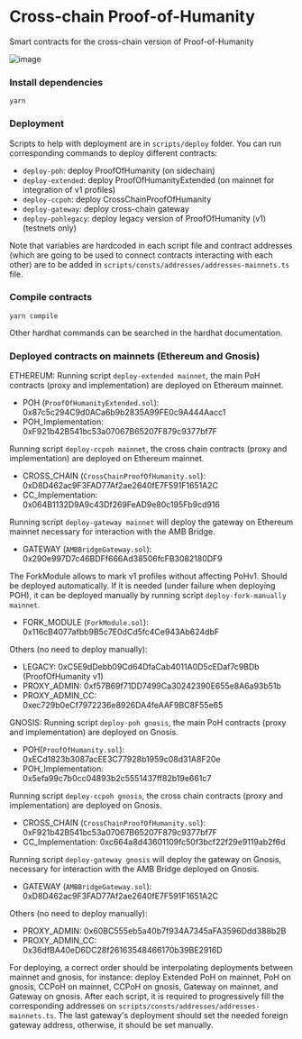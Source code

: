 # Cross-chain Proof-of-Humanity

Smart contracts for the cross-chain version of Proof-of-Humanity

![image](https://user-images.githubusercontent.com/47434163/161445069-c6207d96-0477-47bb-b374-36828a7c150f.png)

### Install dependencies
```shell
yarn
```

### Deployment
Scripts to help with deployment are in `scripts/deploy` folder. You can run corresponding commands to deploy different contracts:
- `deploy-poh`: deploy ProofOfHumanity (on sidechain)
- `deploy-extended`: deploy ProofOfHumanityExtended (on mainnet for integration of v1 profiles)
- `deploy-ccpoh`: deploy CrossChainProofOfHumanity
- `deploy-gateway`: deploy cross-chain gateway
- `deploy-pohlegacy`: deploy legacy version of ProofOfHumanity (v1) (testnets only)

Note that variables are hardcoded in each script file and contract addresses (which are going to be used to connect contracts interacting with each other) are to be added in `scripts/consts/addresses/addresses-mainnets.ts` file.

### Compile contracts
```shell
yarn compile
```

Other hardhat commands can be searched in the hardhat documentation.

### Deployed contracts on mainnets (Ethereum and Gnosis)
ETHEREUM:
Running script `deploy-extended mainnet`, the main PoH contracts (proxy and implementation) are deployed on Ethereum mainnet. 
- POH (`ProofOfHumanityExtended.sol`): 0x87c5c294C9d0ACa6b9b2835A99FE0c9A444Aacc1
- POH_Implementation: 0xF921b42B541bc53a07067B65207F879c9377bf7F

Running script `deploy-ccpoh mainnet`, the cross chain contracts (proxy and implementation) are deployed on Ethereum mainnet. 
- CROSS_CHAIN (`CrossChainProofOfHumanity.sol`): 0xD8D462ac9F3FAD77Af2ae2640fE7F591F1651A2C
- CC_Implementation: 0x064B1132D9A9c43Df269FeAD9e80c195Fb9cd916

Running script `deploy-gateway mainnet` will deploy the gateway on Ethereum mainnet necessary for interaction with the AMB Bridge.
- GATEWAY (`AMBBridgeGateway.sol`): 0x290e997D7c46BDFf666Ad38506fcFB3082180DF9

The ForkModule allows to mark v1 profiles without affecting PoHv1. Should be deployed automatically. If it is needed (under failure when deploying POH), it can be deployed manually by running script `deploy-fork-manually mainnet`.
- FORK_MODULE (`ForkModule.sol`): 0x116cB4077afbb9B5c7E0dCd5fc4Ce943Ab624dbF

Others (no need to deploy manually):
- LEGACY: 0xC5E9dDebb09Cd64DfaCab4011A0D5cEDaf7c9BDb (ProofOfHumanity v1)
- PROXY_ADMIN: 0xf57B69f71DD7499Ca30242390E655e8A6a93b51b
- PROXY_ADMIN_CC: 0xec729b0eCf7972236e8926DA4feAAF9BC8F55e65

GNOSIS:
Running script `deploy-poh gnosis`, the main PoH contracts (proxy and implementation) are deployed on Gnosis. 
- POH(`ProofOfHumanity.sol`): 0xECd1823b3087acEE3C77928b1959c08d31A8F20e
- POH_Implementation: 0x5efa99c7b0cc04893b2c5551437ff82b19e661c7

Running script `deploy-ccpoh gnosis`, the cross chain contracts (proxy and implementation) are deployed on Gnosis. 
- CROSS_CHAIN (`CrossChainProofOfHumanity.sol`): 0xF921b42B541bc53a07067B65207F879c9377bf7F
- CC_Implementation: 0xc664a8d43601109fc50f3bcf22f29e9119ab2f6d

Running script `deploy-gateway gnosis` will deploy the gateway on Gnosis, necessary for interaction with the AMB Bridge deployed on Gnosis.
- GATEWAY (`AMBBridgeGateway.sol`): 0xD8D462ac9F3FAD77Af2ae2640fE7F591F1651A2C

Others (no need to deploy manually):
- PROXY_ADMIN: 0x60BC555eb5a40b7f934A7345aFA3596Ddd388b2B
- PROXY_ADMIN_CC: 0x36dfBA40eD6DC28f26163548466170b39BE2916D

For deploying, a correct order should be interpolating deployments between mainnet and gnosis, for instance: deploy Extended PoH on mainnet, PoH on gnosis, CCPoH on mainnet, CCPoH on gnosis, Gateway on mainnet, and Gateway on gnosis. After each script, it is required to progressively fill the corresponding addresses on `scripts/consts/addresses/addresses-mainnets.ts`. The last gateway's deployment should set the needed foreign gateway address, otherwise, it should be set manually.